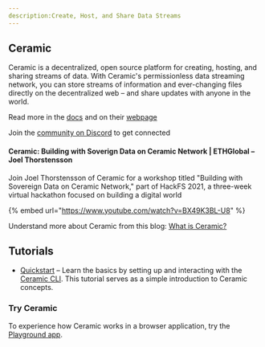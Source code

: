 ```yaml
---
description:Create, Host, and Share Data Streams
---
```


## Ceramic

Ceramic is a decentralized, open source platform for creating, hosting, and sharing streams of data. With Ceramic's permissionless data streaming network, you can store streams of information and ever-changing files directly on the decentralized web – and share updates with anyone in the world.

Read more in the [docs](https://developers.ceramic.network/learn/welcome/) and on their [webpage](https://ceramic.network/)

Join the [community on Discord](https://discord.com/invite/6VRZpGP) to get connected

#### Ceramic: Building with Soverign Data on Ceramic Network | ETHGlobal – Joel Thorstensson
Join Joel Thorstensson of Ceramic for a workshop titled "Building with Sovereign Data on Ceramic Network," part of HackFS 2021, a three-week virtual hackathon focused on building a digital world

{% embed url="https://www.youtube.com/watch?v=BX49K3BL-U8" %}

Understand more about Ceramic from this blog: [What is Ceramic?](https://blog.ceramic.network/what-is-ceramic/)

## Tutorials
* [Quickstart](https://developers.ceramic.network/build/cli/quick-start/) – Learn the basics by setting up and interacting with the [Ceramic CLI](https://developers.ceramic.network/build/cli/installation/). This tutorial serves as a simple introduction to Ceramic concepts.

### Try Ceramic
To experience how Ceramic works in a browser application, try the [Playground app](https://ceramicstudio.github.io/web-playground/).
